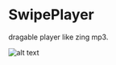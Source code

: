 # SwipePlayer

dragable player like zing mp3.

![alt text](https://raw.githubusercontent.com/iop883684/SwipePlayer/master/image/img.png)